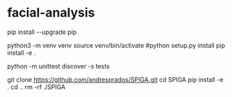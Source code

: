 # facial-analysis
pip install --upgrade pip

python3 -m venv venv
source venv/bin/activate
#python setup.py install
pip install -e .

python -m unittest discover -s tests

git clone https://github.com/andresprados/SPIGA.git
cd SPIGA
pip install -e .
cd ..
rm -rf ./SPIGA
